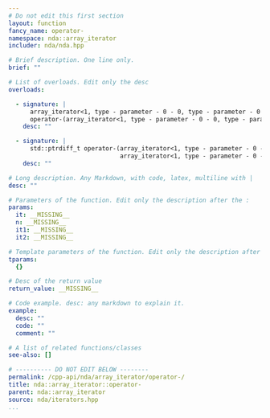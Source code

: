 ```yaml
---
# Do not edit this first section
layout: function
fancy_name: operator-
namespace: nda::array_iterator
includer: nda/nda.hpp

# Brief description. One line only.
brief: ""

# List of overloads. Edit only the desc
overloads:

  - signature: |
      array_iterator<1, type - parameter - 0 - 0, type - parameter - 0 - 1>
      operator-(array_iterator<1, type - parameter - 0 - 0, type - parameter - 0 - 1> it, std::ptrdiff_t n)
    desc: ""

  - signature: |
      std::ptrdiff_t operator-(array_iterator<1, type - parameter - 0 - 0, type - parameter - 0 - 1> const &it1,
                               array_iterator<1, type - parameter - 0 - 0, type - parameter - 0 - 1> const &it2)
    desc: ""

# Long description. Any Markdown, with code, latex, multiline with |
desc: ""

# Parameters of the function. Edit only the description after the :
params:
  it: __MISSING__
  n: __MISSING__
  it1: __MISSING__
  it2: __MISSING__

# Template parameters of the function. Edit only the description after the :
tparams:
  {}

# Desc of the return value
return_value: __MISSING__

# Code example. desc: any markdown to explain it.
example:
  desc: ""
  code: ""
  comment: ""

# A list of related functions/classes
see-also: []

# ---------- DO NOT EDIT BELOW --------
permalink: /cpp-api/nda/array_iterator/operator-/
title: nda::array_iterator::operator-
parent: nda::array_iterator
source: nda/iterators.hpp
...
```


